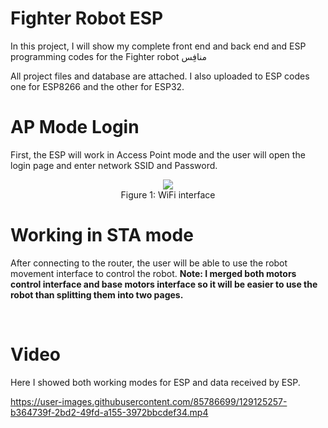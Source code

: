 # Fighter Robot ESP


In this project, I will show my complete front end and back end and ESP programming codes for the Fighter robot منافِس

All project files and database are attached. I also uploaded to ESP codes one for ESP8266 and the other for ESP32.

# AP Mode Login

First, the ESP will work in Access Point mode and the user will open the login page and enter network SSID and Password.

<p align="center">
<img src="https://user-images.githubusercontent.com/85786699/129124683-65ba8170-ba23-4f05-88b9-c1119eeee256.png"><br> 
Figure 1: WiFi interface</p>
          

# Working in STA mode

After connecting to the router, the user will be able to use the robot movement interface to control the robot.
**Note: I merged both motors control interface and base motors interface so it will be easier to use the robot than splitting them into two pages.**

<br>

# Video

Here I showed both working modes for ESP and data received by ESP.



https://user-images.githubusercontent.com/85786699/129125257-b364739f-2bd2-49fd-a155-3972bbcdef34.mp4


